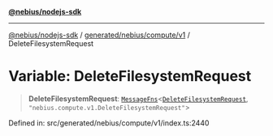 [**@nebius/nodejs-sdk**](../../../../../README.md)

---

[@nebius/nodejs-sdk](../../../../../README.md) / [generated/nebius/compute/v1](../README.md) / DeleteFilesystemRequest

# Variable: DeleteFilesystemRequest

> **DeleteFilesystemRequest**: [`MessageFns`](../../../../../runtime/protos/core/interfaces/MessageFns.md)\<[`DeleteFilesystemRequest`](../interfaces/DeleteFilesystemRequest.md), `"nebius.compute.v1.DeleteFilesystemRequest"`\>

Defined in: src/generated/nebius/compute/v1/index.ts:2440
